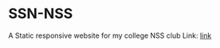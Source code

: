 # SSN-NSS
A Static responsive website for my college NSS club Link:  <a href="https://swami1197.000webhostapp.com/" target="_blank">link</a>
